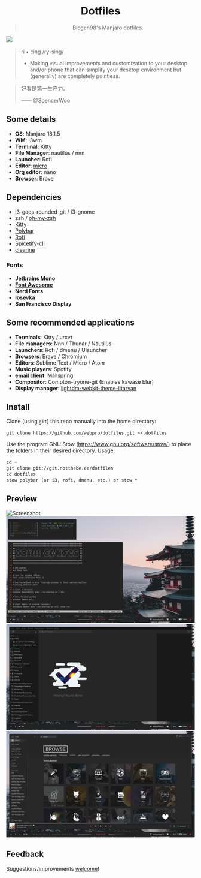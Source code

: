 <div align="center">
    <h1>Dotfiles</h1>
    <blockquote>
        <p>Biogen98's Manjaro dotfiles.</p>
    </blockquote>
</div>

![](https://flat.badgen.net/badge/platform/windows,Linux?list=|)

> ri • cing /ry-sing/
>
> - Making visual improvements and customization to your desktop and/or phone that can simplify your desktop environment but (generally) are completely pointless.

> 好看是第一生产力。
>
> —— @SpencerWoo
## Some details
+ **OS**: Manjaro 18.1.5
+ **WM**: i3wm
+ **Terminal**: Kitty
+ **File Manager**: nautilus / nnn
+ **Launcher**: Rofi
+ **Editor**: [micro](https://micro-editor.github.io/)
+ **Org editor**: nano
+ **Browser**: Brave
## Dependencies
+ i3-gaps-rounded-git / i3-gnome
+ zsh / [oh-my-zsh](https://ohmyz.sh/)
+ [Kitty](https://sw.kovidgoyal.net/kitty/)
+ [Polybar](https://polybar.github.io/)
+ [Rofi](https://github.com/davatorium/rofi)
+ [Spicetify-cli](https://github.com/khanhas/spicetify-cli)
+ [clearine](https://github.com/okitavera/clearine)
### Fonts
+ **[Jetbrains Mono](https://www.jetbrains.com/lp/mono/#how-to-install)**
+ **[Font Awesome](https://fontawesome.com/)**
+ **Nerd Fonts**
+ **Iosevka**
+ **San Francisco Display**

## Some recommended applications
+ **Terminals**: Kitty / urxvt
+ **File managers**: Nnn / Thunar / Nautilus
+ **Launchers**: Rofi / dmenu / Ulauncher
+ **Browsers**: Brave / Chromium
+ **Editors**: Sublime Text / Micro / Atom
+ **Music players**: Spotify
+ **email client**: Mailspring
+ **Compositor**: Compton-tryone-git (Enables kawase blur)
+ **Display manager**: [lightdm-webkit-theme-litarvan](https://github.com/Litarvan/lightdm-webkit-theme-litarvan)

## Install
Clone (using `git`) this repo manually into the home directory:

    git clone https://github.com/webpro/dotfiles.git ~/.dotfiles
    
Use the program GNU Stow (https://www.gnu.org/software/stow/) to place the folders in their desired directory. Usage: 

    cd ~
    git clone git://git.notthebe.ee/dotfiles
    cd dotfiles
    stow polybar (or i3, rofi, dmenu, etc.) or stow *
    
## Preview
![Screenshot](https://github.com/biogen98/Dotfiles/blob/master/screenshots/Screenshot_1.png)
![Screenshot](https://github.com/biogen98/Dotfiles/blob/master/screenshots/Screenshot_2.png)
![Screenshot](https://github.com/biogen98/Dotfiles/blob/master/screenshots/Screenshot_3.png)
![Screenshot](https://github.com/biogen98/Dotfiles/blob/master/screenshots/Screenshot_4.png)
## Feedback
Suggestions/improvements [welcome](https://github.com/biogen98/Dotfiles/issues)!
